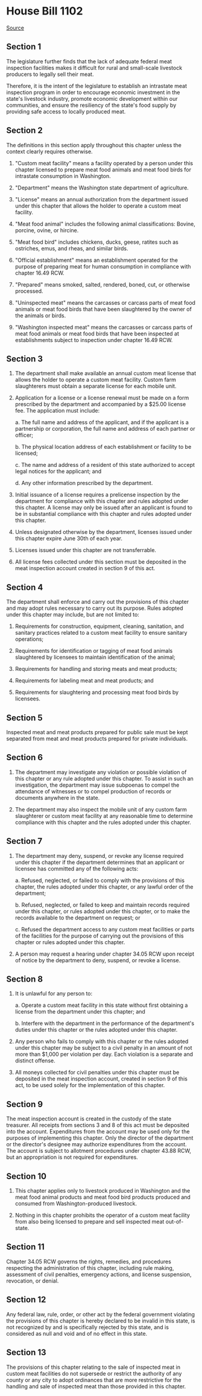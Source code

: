 # House Bill 1102

[Source](http://lawfilesext.leg.wa.gov/biennium/2021-22/Xml/Bills/House%20Bills/1102.xml)
## Section 1
The legislature further finds that the lack of adequate federal meat inspection facilities makes it difficult for rural and small-scale livestock producers to legally sell their meat.

Therefore, it is the intent of the legislature to establish an intrastate meat inspection program in order to encourage economic investment in the state's livestock industry, promote economic development within our communities, and ensure the resiliency of the state's food supply by providing safe access to locally produced meat.


## Section 2
The definitions in this section apply throughout this chapter unless the context clearly requires otherwise.

1. "Custom meat facility" means a facility operated by a person under this chapter licensed to prepare meat food animals and meat food birds for intrastate consumption in Washington.

2. "Department" means the Washington state department of agriculture.

3. "License" means an annual authorization from the department issued under this chapter that allows the holder to operate a custom meat facility.

4. "Meat food animal" includes the following animal classifications: Bovine, porcine, ovine, or hircine.

5. "Meat food bird" includes chickens, ducks, geese, ratites such as ostriches, emus, and rheas, and similar birds.

6. "Official establishment" means an establishment operated for the purpose of preparing meat for human consumption in compliance with chapter 16.49 RCW.

7. "Prepared" means smoked, salted, rendered, boned, cut, or otherwise processed.

8. "Uninspected meat" means the carcasses or carcass parts of meat food animals or meat food birds that have been slaughtered by the owner of the animals or birds.

9. "Washington inspected meat" means the carcasses or carcass parts of meat food animals or meat food birds that have been inspected at establishments subject to inspection under chapter 16.49 RCW.


## Section 3
1. The department shall make available an annual custom meat license that allows the holder to operate a custom meat facility. Custom farm slaughterers must obtain a separate license for each mobile unit.

2. Application for a license or a license renewal must be made on a form prescribed by the department and accompanied by a $25.00 license fee. The application must include:

    a. The full name and address of the applicant, and if the applicant is a partnership or corporation, the full name and address of each partner or officer;

    b. The physical location address of each establishment or facility to be licensed;

    c. The name and address of a resident of this state authorized to accept legal notices for the applicant; and

    d. Any other information prescribed by the department.

3. Initial issuance of a license requires a prelicense inspection by the department for compliance with this chapter and rules adopted under this chapter. A license may only be issued after an applicant is found to be in substantial compliance with this chapter and rules adopted under this chapter.

4. Unless designated otherwise by the department, licenses issued under this chapter expire June 30th of each year.

5. Licenses issued under this chapter are not transferrable.

6. All license fees collected under this section must be deposited in the meat inspection account created in section 9 of this act.


## Section 4
The department shall enforce and carry out the provisions of this chapter and may adopt rules necessary to carry out its purpose. Rules adopted under this chapter may include, but are not limited to:

1. Requirements for construction, equipment, cleaning, sanitation, and sanitary practices related to a custom meat facility to ensure sanitary operations;

2. Requirements for identification or tagging of meat food animals slaughtered by licensees to maintain identification of the animal;

3. Requirements for handling and storing meats and meat products;

4. Requirements for labeling meat and meat products; and

5. Requirements for slaughtering and processing meat food birds by licensees.


## Section 5
Inspected meat and meat products prepared for public sale must be kept separated from meat and meat products prepared for private individuals.


## Section 6
1. The department may investigate any violation or possible violation of this chapter or any rule adopted under this chapter. To assist in such an investigation, the department may issue subpoenas to compel the attendance of witnesses or to compel production of records or documents anywhere in the state.

2. The department may also inspect the mobile unit of any custom farm slaughterer or custom meat facility at any reasonable time to determine compliance with this chapter and the rules adopted under this chapter.


## Section 7
1. The department may deny, suspend, or revoke any license required under this chapter if the department determines that an applicant or licensee has committed any of the following acts:

    a. Refused, neglected, or failed to comply with the provisions of this chapter, the rules adopted under this chapter, or any lawful order of the department;

    b. Refused, neglected, or failed to keep and maintain records required under this chapter, or rules adopted under this chapter, or to make the records available to the department on request; or

    c. Refused the department access to any custom meat facilities or parts of the facilities for the purpose of carrying out the provisions of this chapter or rules adopted under this chapter.

2. A person may request a hearing under chapter 34.05 RCW upon receipt of notice by the department to deny, suspend, or revoke a license.


## Section 8
1. It is unlawful for any person to:

    a. Operate a custom meat facility in this state without first obtaining a license from the department under this chapter; and

    b. Interfere with the department in the performance of the department's duties under this chapter or the rules adopted under this chapter.

2. Any person who fails to comply with this chapter or the rules adopted under this chapter may be subject to a civil penalty in an amount of not more than $1,000 per violation per day. Each violation is a separate and distinct offense.

3. All moneys collected for civil penalties under this chapter must be deposited in the meat inspection account, created in section 9 of this act, to be used solely for the implementation of this chapter.


## Section 9
The meat inspection account is created in the custody of the state treasurer. All receipts from sections 3 and 8 of this act must be deposited into the account. Expenditures from the account may be used only for the purposes of implementing this chapter. Only the director of the department or the director's designee may authorize expenditures from the account. The account is subject to allotment procedures under chapter 43.88 RCW, but an appropriation is not required for expenditures.


## Section 10
1. This chapter applies only to livestock produced in Washington and the meat food animal products and meat food bird products produced and consumed from Washington-produced livestock.

2. Nothing in this chapter prohibits the operator of a custom meat facility from also being licensed to prepare and sell inspected meat out-of-state.


## Section 11
Chapter 34.05 RCW governs the rights, remedies, and procedures respecting the administration of this chapter, including rule making, assessment of civil penalties, emergency actions, and license suspension, revocation, or denial.


## Section 12
Any federal law, rule, order, or other act by the federal government violating the provisions of this chapter is hereby declared to be invalid in this state, is not recognized by and is specifically rejected by this state, and is considered as null and void and of no effect in this state.


## Section 13
The provisions of this chapter relating to the sale of inspected meat in custom meat facilities do not supersede or restrict the authority of any county or any city to adopt ordinances that are more restrictive for the handling and sale of inspected meat than those provided in this chapter.

